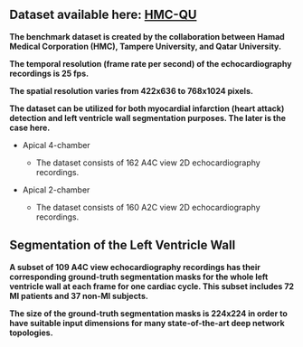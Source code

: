 ## Dataset available here: [HMC-QU](https://www.kaggle.com/datasets/aysendegerli/hmcqu-dataset?select=LV+Ground-truth+Segmentation+Masks)


**The benchmark dataset is created by the collaboration between Hamad Medical Corporation (HMC), Tampere University, and Qatar University.**

**The temporal resolution (frame rate per second) of the echocardiography recordings is 25 fps.**

**The spatial resolution varies from 422x636 to 768x1024 pixels.**

**The dataset can be utilized for both myocardial infarction (heart attack) detection and left ventricle wall segmentation purposes. The later is the case here.**

  - Apical 4-chamber

      - The dataset consists of 162 A4C view 2D echocardiography recordings.

  - Apical 2-chamber

      - The dataset consists of 160 A2C view 2D echocardiography recordings.


## Segmentation of the Left Ventricle Wall 

**A subset of 109 A4C view echocardiography recordings has their corresponding ground-truth segmentation masks for the whole left ventricle wall at each frame for one cardiac cycle. This subset includes 72 MI patients and 37 non-MI subjects.**

**The size of the ground-truth segmentation masks is 224x224 in order to have suitable input dimensions for many state-of-the-art deep network topologies.**
